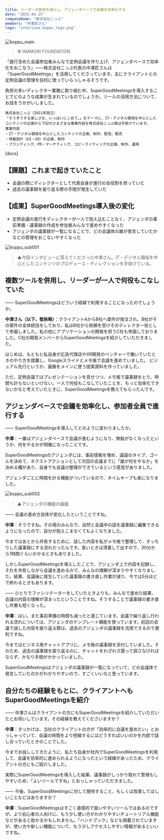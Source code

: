 ```yaml
---
title: リーダーの負担を減らし、アジェンダベースで会議を効率化する 
date: "2025.04.15"
companyName: "株式会社こっぷ"
members: "中澤匠さん"
logo: "interview_koppu_logo.png"
---
```


![koppu_main](https://github.com/user-attachments/assets/3e2f6132-bb82-4cad-a5bc-c0e3bac7fed7)

> © INAMORI FOUNDATION

「進行含めた会議参加者みんなで定例会議を作り上げ、アジェンダベースで効率化をおこなう」――株式会社こっぷ代表の中澤匠さんは「SuperGoodMeetings」を活用してくださっています。主にクライアントとの定例会議の管理を目的に使っていらっしゃるそうです。

負担の多いディレクター業務に取り組む中、SuperGoodMeetingsを導入することでどのような成果が生まれているのでしょうか。ツールの活用方法について、お話をうかがいしました。

```
株式会社こっぷ（2021年設立）
「そうぞうする楽しさを、いっぱいにこめて。」をテーマに、IT・デジタル領域を中心としたコンテンツの企画から下記のさまざまな事業内容を株式会社こっぷ様は手掛けています。
事業内容
・IT・デジタル領域を中心としたコンテンツの企画、制作、配信、販売
・体験設計（UI・UX）の企画、制作
・ブランディング、PR・マーケティング、コピーライティングの企画、制作、運用
```

[docs]

## 【課題】これまで起きていたこと
- 会議の際にディレクターとして代表自身が進行の全役割を担っていた
- 過去の議事録を振り返る際の手間が発生していた

## 【成果】SuperGoodMeetings導入後の変化
- 定例会議の進行をディレクターが一人で抱え込むことなく、アジェンダの事前準備・議事録の作成を参加者みんなで進めやすくなった
- アジェンダの議事録が一覧になることで、どの会議体の誰が発言していたかなどの管理をおこないやすくなった



![koppu_sub001](https://github.com/user-attachments/assets/6a0d7b03-09bd-45c5-aa4e-ae657c549d82)

> ▲今回インタビューに答えてくださった中澤さん。IT・デジタル領域を中心としたコンテンツのプロデュース・ディレクションを手掛けている。

## 複数ツールを併用し、リーダーが一人で何役もこなしていた

―― SuperGoodMeetingsはどういう経緯で利用することになったのでしょうか。

**中澤さん（以下、敬称略）**：クライアントAからB社へ案件が発注され、B社がその案件の全体統括をしており、私はB社から依頼を受けそのディレクター役として参画しました。私の他にアプリケーションの開発を担うC社も参画しておりました。C社の開発メンバーからSuperGoodMeetingsを紹介していただきました。

はじめは、もともと私自身が広告代理店やXR開発のベンチャーで働いていたときのやり方を踏襲し、Googleスライドとメモ帳で会議を進めていました。 ビジュアル先行というか、画像をメインに使う提案資料を作っていました。

ただ、定例会議ではプレゼンテーションを見せつつ、メモ帳で議事録をとり、時間も計らないといけない。一人で何役もこなしていたことを、もっと効率化できないかなと考えていたときに、SuperGoodMeetingsを教えてもらったんです。

## アジェンダベースで会議を効率化し、参加者全員で進行する

―― SuperGoodMeetingsを導入してどのように変わりましたか。

**中澤**：一番はアジェンダベースで会議が進むようになり、無駄がなくなったというか、何をやるかが明確になったことです。

SuperGoodMeetingsのアジェンダには、事前情報を埋め、議論のタイプ、ゴールを決めて、ネクストアクションとして次回の会議までに「誰が何をやるか」を決める欄があり、自身でも会議の整理ができているという感覚がありました。

アジェンダごとに時間を計る機能がついているので、タイムキープも楽になりました。


![koppu_sub002](https://github.com/user-attachments/assets/0647f8f5-c636-4f08-a499-2c220ca6d3ef)

> ▲アジェンダの機能の画面


―― 会議の進め方自体が変化したということですね。

**中澤**：そうですね。その場のみんなで、自然と会議中の話を議事録に編集できるようになったので、自分が抱えこまなくてもよくなりました。

今まではあとから共有するために、話した内容を私がメモ帳で整理して、きっちりした議事録にする流れだったんです。長いときは清書して出すので、30分から1時間ぐらいかかるときもありました。

しかしSuperGoodMeetingsを導入したことで、アジェンダ上で内容を記録し、それを共有しながら会議を進めるので、みんなの理解が深まりやすくなりました。結果、会議後に発生していた議事録の書き直し作業が減り、今では5分ほどで終わるときもあります。

―― ひとりでファシリテーターをしていたときよりも、みんなで進めた結果、会議の内容の理解が深まったということですね。そうすることで議事録の書き直し作業も短くなった。

**中澤**：はい。また事前準備の時間も減ったと感じています。会議で繰り返し行われる流れについては、アジェンダのテンプレート機能を使っています。前回の会議で話した内容を振り返る際は、過去のアジェンダの議事録を流用できるので便利ですね。

今まではビジネス用チャットアプリに、メモ帳の議事録を添付していました。そのため、過去の議事録を振り返るのに、チャットをわざわざ遡って探さなければならず、かなり手間がかかっていました。

SuperGoodMeetingsはアジェンダの議事録が一覧になっていて、どの会議体で発言していたのかがわかりやすいので、すごくいいなと思っています。
## 自分たちの経験をもとに、クライアントへもSuperGoodMeetingsを紹介
―― 中澤さんはクライアントの方にもSuperGoodMeetingsを紹介していただいたとお伺いしています。その経緯を教えてくださいますか？

**中澤**：きっかけは、当社のクライアントの方が「効率的に会議を進めたい」とおっしゃっていて、会議の時間をより短縮するにはどうすればいいのかを内部で話し合っていたときのことでした。

今までお話ししてきたように、私たち自身が社内でSuperGoodMeetingsを利用して、会議を効率的に進められるようになったという経緯があったため、クライアントの方にもご紹介しました。

実際にSuperGoodMeetingsを導入した結果、議事録がしっかり取れて管理もしやすいため、「よいツールですね」とおっしゃっていただきました。

―― 今後、SuperGoodMeetingsに対して期待すること、もしくは改善してほしいことなどはありますか？

**中澤**：SuperGoodMeetingsはすごく直感的で扱いやすいツールではあるのですが、より初心者の人向けに、もう少し使い方がわかりやすいチュートリアル機能などがあると助かるかもしれません。「ハンドブック」なども掲載されていますが、使い方や新しい機能について、もう少しアクセスしやすい情報があるといいですね。
